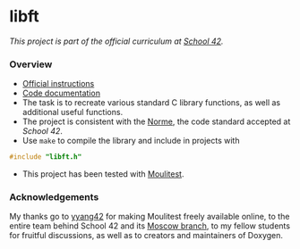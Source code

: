 # libft

*This project is part of the official curriculum at [School 42](https://en.wikipedia.org/wiki/42_(school)).*

### Overview


* [Official instructions](docs/subjects/libft.en.pdf)
* [Code documentation](https://almayor.github.io/libft/)
* The task is to recreate various standard C library functions, as well as additional useful functions.
* The project is consistent with the [Norme](docs/subjects/norme.en.pdf), the code standard accepted at *School 42*.
* Use `make` to compile the library and include in projects with

```c
#include "libft.h"
```
* This project has been tested with [Moulitest](https://github.com/yyang42/moulitest).

### Acknowledgements

My thanks go to [yyang42](https://github.com/yyang42) for making Moulitest freely available online, to the entire team behind School 42 and its [Moscow branch](https://21-school.ru
), to my fellow students for fruitful discussions, as well as to creators and maintainers of Doxygen.

